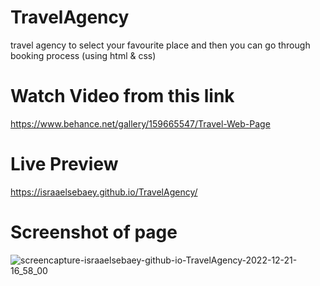 # TravelAgency
travel agency to select your favourite place and then you can go through booking process (using html &amp; css)
# Watch Video from this link
https://www.behance.net/gallery/159665547/Travel-Web-Page
# Live Preview
https://israaelsebaey.github.io/TravelAgency/
# Screenshot of page
![screencapture-israaelsebaey-github-io-TravelAgency-2022-12-21-16_58_00](https://user-images.githubusercontent.com/66551250/208938770-f1cb3796-a50b-42fa-a083-3e48e6a6bd3c.png)

